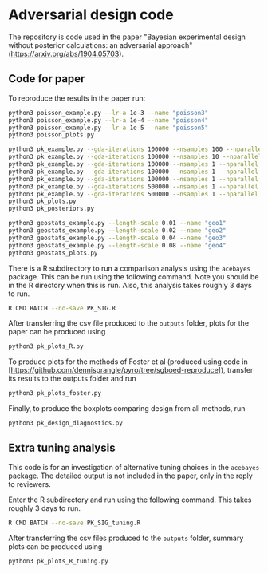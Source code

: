 # Adversarial design code

The repository is code used in the paper "Bayesian experimental design without posterior calculations: an adversarial approach" (https://arxiv.org/abs/1904.05703).

## Code for paper

To reproduce the results in the paper run:

```bash
python3 poisson_example.py --lr-a 1e-3 --name "poisson3"
python3 poisson_example.py --lr-a 1e-4 --name "poisson4"
python3 poisson_example.py --lr-a 1e-5 --name "poisson5"
python3 poisson_plots.py
```

```bash
python3 pk_example.py --gda-iterations 100000 --nsamples 100 --nparallel 100 --seed 123 --point-exchange --name "pk_gda_K100"
python3 pk_example.py --gda-iterations 100000 --nsamples 10 --nparallel 100 --seed 123 --point-exchange --name "pk_gda_K10"
python3 pk_example.py --gda-iterations 100000 --nsamples 1 --nparallel 100 --seed 123 --point-exchange --name "pk_gda_K1"
python3 pk_example.py --gda-iterations 100000 --nsamples 1 --nparallel 100 --seed 123 --sgd --point-exchange --name "pk_sgd"
python3 pk_example.py --gda-iterations 100000 --nsamples 1 --nparallel 100 --seed 123 --gaps --name "pk_gaps"
python3 pk_example.py --gda-iterations 500000 --nsamples 1 --nparallel 1 --seed 123 --multiplicative-noise --name "pk_multi"
python3 pk_example.py --gda-iterations 500000 --nsamples 1 --nparallel 1 --seed 123 --multiplicative-noise --gaps --name "pk_multi_gaps"
python3 pk_plots.py
python3 pk_posteriors.py
```

```bash
python3 geostats_example.py --length-scale 0.01 --name "geo1"
python3 geostats_example.py --length-scale 0.02 --name "geo2"
python3 geostats_example.py --length-scale 0.04 --name "geo3"
python3 geostats_example.py --length-scale 0.08 --name "geo4"
python3 geostats_plots.py
```

There is a R subdirectory to run a comparison analysis using the `acebayes` package. This can be run using the following command. Note you should be in the R directory when this is run. Also, this analysis takes roughly 3 days to run.
```bash
R CMD BATCH --no-save PK_SIG.R
```
After transferring the csv file produced to the `outputs` folder, plots for the paper can be produced using
```bash
python3 pk_plots_R.py
```

To produce plots for the methods of Foster et al (produced using code in [https://github.com/dennisprangle/pyro/tree/sgboed-reproduce]), transfer its results to the outputs folder and run
```bash
python3 pk_plots_foster.py
```

Finally, to produce the boxplots comparing design from all methods, run
```bash
python3 pk_design_diagnostics.py
```

## Extra tuning analysis

This code is for an investigation of alternative tuning choices in the `acebayes` package. The detailed output is not included in the paper, only in the reply to reviewers.

Enter the R subdirectory and run using the following command. This takes roughly 3 days to run.
```bash
R CMD BATCH --no-save PK_SIG_tuning.R
```
After transferring the csv files produced to the `outputs` folder, summary plots can be produced using
```bash
python3 pk_plots_R_tuning.py
```
